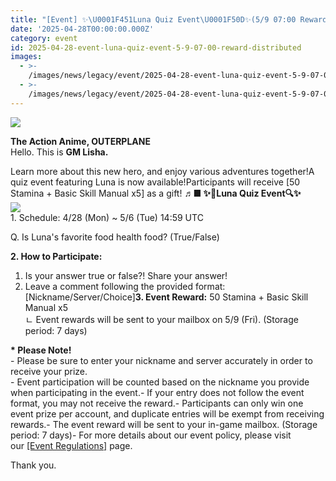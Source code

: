 ```yaml
---
title: "[Event] ✨\U0001F451Luna Quiz Event\U0001F50D✨(5/9 07:00 Rewards Sent)"
date: '2025-04-28T00:00:00.000Z'
category: event
id: 2025-04-28-event-luna-quiz-event-5-9-07-00-reward-distributed
images:
  - >-
    /images/news/legacy/event/2025-04-28-event-luna-quiz-event-5-9-07-00-reward-distributed/cd4dacfe1bad4fc8ba3bb7e00bf0fea4.webp
  - >-
    /images/news/legacy/event/2025-04-28-event-luna-quiz-event-5-9-07-00-reward-distributed/62e21685b7a64de6a4192c9315ec33ba.webp
---
```


![](/images/news/legacy/event/2025-04-28-event-luna-quiz-event-5-9-07-00-reward-distributed/cd4dacfe1bad4fc8ba3bb7e00bf0fea4.webp)

**The Action Anime, OUTERPLANE**  
Hello. This is **GM Lisha.**  
  
Learn more about this new hero, and enjoy various adventures together!A quiz event featuring Luna is now available!Participants will receive \[50 Stamina + Basic Skill Manual x5\] as a gift! ♬**■ ✨👑Luna Quiz Event🔍✨**  
**![](/images/news/legacy/event/2025-04-28-event-luna-quiz-event-5-9-07-00-reward-distributed/62e21685b7a64de6a4192c9315ec33ba.webp)**  
1\. Schedule: 4/28 (Mon) ~ 5/6 (Tue) 14:59 UTC

Q. Is Luna's favorite food health food? (True/False)  

**2\. How to Participate:**   
1) Is your answer true or false?! Share your answer!  
2) Leave a comment following the provided format: \[Nickname/Server/Choice\]**3\. Event Reward:** 50 Stamina + Basic Skill Manual x5  
ㄴ Event rewards will be sent to your mailbox on 5/9 (Fri). (Storage period: 7 days)  
  
**\* Please Note!**  
\- Please be sure to enter your nickname and server accurately in order to receive your prize.  
\- Event participation will be counted based on the nickname you provide when participating in the event.- If your entry does not follow the event format, you may not receive the reward.- Participants can only win one event prize per account, and duplicate entries will be exempt from receiving rewards.- The event reward will be sent to your in-game mailbox. (Storage period: 7 days)- For more details about our event policy, please visit our [\[Event Regulations\]](https://common.game.onstove.com/terms/index?gameType=MOBILE&termsType=8&langCode=en) page.  
  
Thank you.
